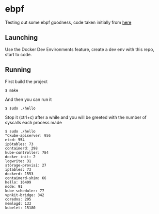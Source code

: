 # ebpf 

Testing out some ebpf goodness, code taken initially from [here](https://github.com/lizrice/libbpfgo-beginners)

## Launching

Use the Docker Dev Environments feature, create a dev env with this repo, start to code.

## Running

First build the project

```shell
$ make
```

And then you can run it

```shell
$ sudo ./hello
```

Stop it (ctrl+c) after a while and you will be greeted with the number of syscalls each process made

```shell
$ sudo ./hello
^Ckube-apiserver: 956
etcd: 554
ip6tables: 73
containerd: 298
kube-controller: 784
docker-init: 2
logwrite: 31
storage-provisi: 27
iptables: 73
dockerd: 1553
containerd-shim: 66
hello: 16499
node: 91
kube-scheduler: 77
vpnkit-bridge: 342
coredns: 295
memlogd: 133
kubelet: 15180
```